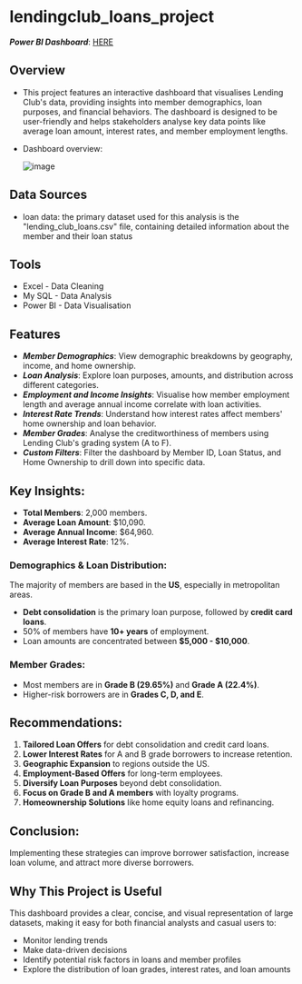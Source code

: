 # lendingclub_loans_project
***Power BI Dashboard***: [HERE](https://app.powerbi.com/view?r=eyJrIjoiNjk4MDM3NjAtN2VhOS00NTc2LWI1OTgtY2Q5ZDVkZGE5Y2JjIiwidCI6IjY4ODIzZjc1LTlkNzItNDBiYy05OGY0LTA1NDczZmM5OWM1YiJ9)
## Overview
- This project features an interactive dashboard that visualises Lending Club's data, providing insights into member demographics, loan purposes, and financial behaviors. The dashboard is designed to be user-friendly and helps stakeholders analyse key data points like average loan amount, interest rates, and member employment lengths.
- Dashboard overview:
  
  ![image](https://github.com/user-attachments/assets/0f37295e-6abf-4343-a22e-0ce6b32bb5b5
)
## Data Sources
- loan data: the primary dataset used for this analysis is the "lending_club_loans.csv" file, containing detailed information about the member and their loan status
  
## Tools
- Excel - Data Cleaning
- My SQL - Data Analysis
- Power BI - Data Visualisation
## Features
- ***Member Demographics***: View demographic breakdowns by geography, income, and home ownership.
- ***Loan Analysis***: Explore loan purposes, amounts, and distribution across different categories.
- ***Employment and Income Insights***: Visualise how member employment length and average annual income correlate with loan activities.
- ***Interest Rate Trends***: Understand how interest rates affect members' home ownership and loan behavior.
- ***Member Grades***: Analyse the creditworthiness of members using Lending Club's grading system (A to F).
- ***Custom Filters***: Filter the dashboard by Member ID, Loan Status, and Home Ownership to drill down into specific data.

## Key Insights:
- **Total Members**: 2,000 members.
- **Average Loan Amount**: $10,090.
- **Average Annual Income**: $64,960.
- **Average Interest Rate**: 12%.
### Demographics & Loan Distribution:
The majority of members are based in the **US**, especially in metropolitan areas.
- **Debt consolidation** is the primary loan purpose, followed by **credit card loans**.
- 50% of members have **10+ years** of employment.
- Loan amounts are concentrated between **$5,000 - $10,000**.
### Member Grades:
- Most members are in **Grade B (29.65%)** and **Grade A (22.4%)**.
- Higher-risk borrowers are in **Grades C, D, and E**.

## Recommendations:
1. **Tailored Loan Offers** for debt consolidation and credit card loans.
2. **Lower Interest Rates** for A and B grade borrowers to increase retention.
3. **Geographic Expansion** to regions outside the US.
4. **Employment-Based Offers** for long-term employees.
5. **Diversify Loan Purposes** beyond debt consolidation.
6. **Focus on Grade B and A members** with loyalty programs.
7. **Homeownership Solutions** like home equity loans and refinancing.

## Conclusion:
Implementing these strategies can improve borrower satisfaction, increase loan volume, and attract more diverse borrowers.
  
## Why This Project is Useful
This dashboard provides a clear, concise, and visual representation of large datasets, making it easy for both financial analysts and casual users to:
- Monitor lending trends
- Make data-driven decisions
- Identify potential risk factors in loans and member profiles
- Explore the distribution of loan grades, interest rates, and loan amounts



